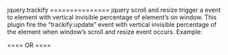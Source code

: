 jquery.trackify =============== jquery scroll and resize trigger a event to element with vertical invisible percentage of element’s on window. This plugin fire the “trackify:update” event with vertical invisible percentage of the element when window’s scroll and resize event occurs. Example:

<script>
$(function(){
    $('.featured-overlay').trackify();
    $('.featured-overlay').bind("trackify:update", function(event, elem, percent){
        $(this).stop();
        $(this).animate({opacity: percent}, 600);
    });
});
</script>
==== OR ====
<script>
$(function(){
    $('.featured-overlay').trackify(function(elem, percent){
        $(elem).stop();
        $(elem).animate({opacity: percent}, 600);
    });
});
</script>